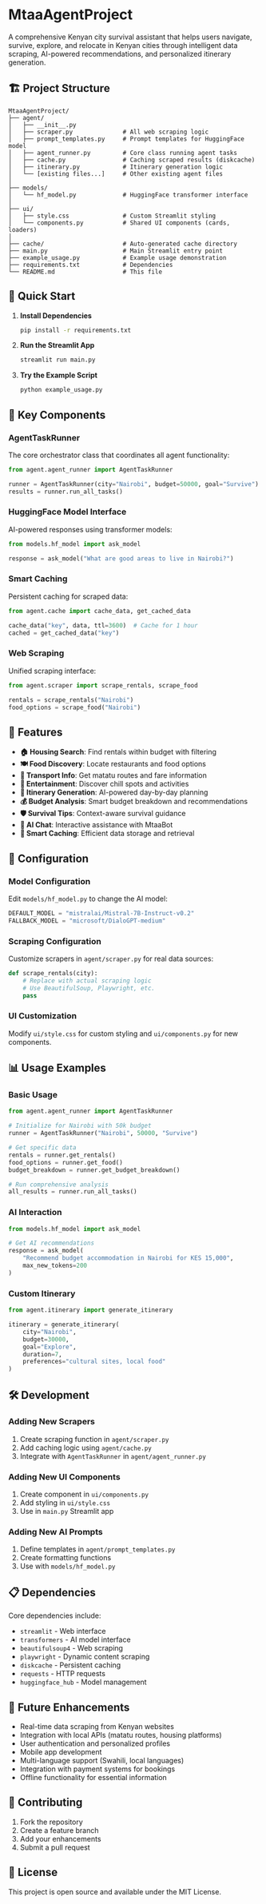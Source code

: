 # MtaaAgentProject

A comprehensive Kenyan city survival assistant that helps users navigate, survive, explore, and relocate in Kenyan cities through intelligent data scraping, AI-powered recommendations, and personalized itinerary generation.

## 🏗️ Project Structure

```
MtaaAgentProject/
├── agent/
│   ├── __init__.py
│   ├── scraper.py              # All web scraping logic
│   ├── prompt_templates.py     # Prompt templates for HuggingFace model
│   ├── agent_runner.py         # Core class running agent tasks
│   ├── cache.py                # Caching scraped results (diskcache)
│   ├── itinerary.py            # Itinerary generation logic
│   └── [existing files...]     # Other existing agent files
│
├── models/
│   └── hf_model.py             # HuggingFace transformer interface
│
├── ui/
│   ├── style.css               # Custom Streamlit styling
│   └── components.py           # Shared UI components (cards, loaders)
│
├── cache/                      # Auto-generated cache directory
├── main.py                     # Main Streamlit entry point
├── example_usage.py            # Example usage demonstration
├── requirements.txt            # Dependencies
└── README.md                   # This file
```

## 🚀 Quick Start

1. **Install Dependencies**
   ```bash
   pip install -r requirements.txt
   ```

2. **Run the Streamlit App**
   ```bash
   streamlit run main.py
   ```

3. **Try the Example Script**
   ```bash
   python example_usage.py
   ```

## 🧩 Key Components

### AgentTaskRunner
The core orchestrator class that coordinates all agent functionality:

```python
from agent.agent_runner import AgentTaskRunner

runner = AgentTaskRunner(city="Nairobi", budget=50000, goal="Survive")
results = runner.run_all_tasks()
```

### HuggingFace Model Interface
AI-powered responses using transformer models:

```python
from models.hf_model import ask_model

response = ask_model("What are good areas to live in Nairobi?")
```

### Smart Caching
Persistent caching for scraped data:

```python
from agent.cache import cache_data, get_cached_data

cache_data("key", data, ttl=3600)  # Cache for 1 hour
cached = get_cached_data("key")
```

### Web Scraping
Unified scraping interface:

```python
from agent.scraper import scrape_rentals, scrape_food

rentals = scrape_rentals("Nairobi")
food_options = scrape_food("Nairobi")
```

## 🎯 Features

- **🏠 Housing Search**: Find rentals within budget with filtering
- **🍽️ Food Discovery**: Locate restaurants and food options
- **🚌 Transport Info**: Get matatu routes and fare information
- **🎯 Entertainment**: Discover chill spots and activities
- **📅 Itinerary Generation**: AI-powered day-by-day planning
- **💰 Budget Analysis**: Smart budget breakdown and recommendations
- **🛡️ Survival Tips**: Context-aware survival guidance
- **💬 AI Chat**: Interactive assistance with MtaaBot
- **💾 Smart Caching**: Efficient data storage and retrieval

## 🔧 Configuration

### Model Configuration
Edit `models/hf_model.py` to change the AI model:

```python
DEFAULT_MODEL = "mistralai/Mistral-7B-Instruct-v0.2"
FALLBACK_MODEL = "microsoft/DialoGPT-medium"
```

### Scraping Configuration
Customize scrapers in `agent/scraper.py` for real data sources:

```python
def scrape_rentals(city):
    # Replace with actual scraping logic
    # Use BeautifulSoup, Playwright, etc.
    pass
```

### UI Customization
Modify `ui/style.css` for custom styling and `ui/components.py` for new components.

## 📊 Usage Examples

### Basic Usage
```python
from agent.agent_runner import AgentTaskRunner

# Initialize for Nairobi with 50k budget
runner = AgentTaskRunner("Nairobi", 50000, "Survive")

# Get specific data
rentals = runner.get_rentals()
food_options = runner.get_food()
budget_breakdown = runner.get_budget_breakdown()

# Run comprehensive analysis
all_results = runner.run_all_tasks()
```

### AI Interaction
```python
from models.hf_model import ask_model

# Get AI recommendations
response = ask_model(
    "Recommend budget accommodation in Nairobi for KES 15,000",
    max_new_tokens=200
)
```

### Custom Itinerary
```python
from agent.itinerary import generate_itinerary

itinerary = generate_itinerary(
    city="Nairobi",
    budget=30000,
    goal="Explore",
    duration=7,
    preferences="cultural sites, local food"
)
```

## 🛠️ Development

### Adding New Scrapers
1. Create scraping function in `agent/scraper.py`
2. Add caching logic using `agent/cache.py`
3. Integrate with `AgentTaskRunner` in `agent/agent_runner.py`

### Adding New UI Components
1. Create component in `ui/components.py`
2. Add styling in `ui/style.css`
3. Use in `main.py` Streamlit app

### Adding New AI Prompts
1. Define templates in `agent/prompt_templates.py`
2. Create formatting functions
3. Use with `models/hf_model.py`

## 📋 Dependencies

Core dependencies include:
- `streamlit` - Web interface
- `transformers` - AI model interface
- `beautifulsoup4` - Web scraping
- `playwright` - Dynamic content scraping
- `diskcache` - Persistent caching
- `requests` - HTTP requests
- `huggingface_hub` - Model management

## 🚀 Future Enhancements

- Real-time data scraping from Kenyan websites
- Integration with local APIs (matatu routes, housing platforms)
- User authentication and personalized profiles
- Mobile app development
- Multi-language support (Swahili, local languages)
- Integration with payment systems for bookings
- Offline functionality for essential information

## 🤝 Contributing

1. Fork the repository
2. Create a feature branch
3. Add your enhancements
4. Submit a pull request

## 📄 License

This project is open source and available under the MIT License.
